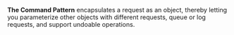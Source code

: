 **The Command Pattern** encapsulates a request as an object, thereby letting you
parameterize other objects with different requests, queue or log requests, and support
undoable operations.